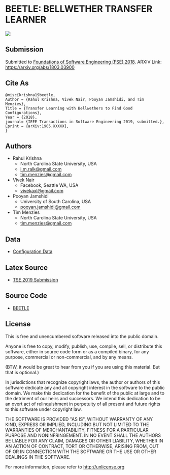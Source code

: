 # BEETLE: **BE**LLW**E**THER **T**RANSFER **LE**ARNER 
![](/beetle.png)
## Submission 

Submitted to [Foundations of Software Engineering (FSE) 2018](https://conf.researchr.org/home/fse-2018). ARXIV Link: https://arxiv.org/abs/1803.03900

## Cite As

```
@misc{krishna19beetle,
Author = {Rahul Krishna, Vivek Nair, Pooyan Jamshidi, and Tim Menzies},
Title = {Transfer Learning with Bellwethers to Find Good Configurations},
Year = {2018},
journal= {IEEE Transactions in Software Engineering 2019, submitted.},
Eprint = {arXiv:1905.XXXXX},
}
```

## Authors

+ Rahul Krishna
  + North Carolina State University, USA
  + i.m.ralk@gmail.com
  + tim.menzies@gmail.com
+ Vivek Nair
  + Facebook, Seattle WA, USA
  + vivekaxl@gmail.com
+ Pooyan Jamshidi
  + University of South Carolina, USA 
  + pooyan.jamshidi@gmail.com 
+ Tim Menzies
  + North Carolina State University, USA
  + tim.menzies@gmail.com

## Data

+ [Configuration Data](/src/Data)

## Latex Source

+ [TSE 2019 Submission](https://arxiv.org/XXXX/1905.XXXXX)

## Source Code

+ [BEETLE](/src/)

## License

This is free and unencumbered software released into the public domain.

Anyone is free to copy, modify, publish, use, compile, sell, or distribute this software, either in source code form or as a compiled binary, for any purpose, commercial or non-commercial, and by any means.

(BTW, it would be great to hear from you if you are using this material. But that is optional.)

In jurisdictions that recognize copyright laws, the author or authors of this software dedicate any and all copyright interest in the software to the public domain. We make this dedication for the benefit of the public at large and to the detriment of our heirs and successors. We intend this dedication to be an overt act of relinquishment in perpetuity of all present and future rights to this software under copyright law.

THE SOFTWARE IS PROVIDED "AS IS", WITHOUT WARRANTY OF ANY KIND, EXPRESS OR IMPLIED, INCLUDING BUT NOT LIMITED TO THE WARRANTIES OF MERCHANTABILITY, FITNESS FOR A PARTICULAR PURPOSE AND NONINFRINGEMENT. IN NO EVENT SHALL THE AUTHORS BE LIABLE FOR ANY CLAIM, DAMAGES OR OTHER LIABILITY, WHETHER IN AN ACTION OF CONTRACT, TORT OR OTHERWISE, ARISING FROM, OUT OF OR IN CONNECTION WITH THE SOFTWARE OR THE USE OR OTHER DEALINGS IN THE SOFTWARE.

For more information, please refer to http://unlicense.org
